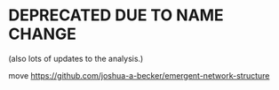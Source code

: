 # DEPRECATED DUE TO NAME CHANGE

(also lots of updates to the analysis.)

move https://github.com/joshua-a-becker/emergent-network-structure

